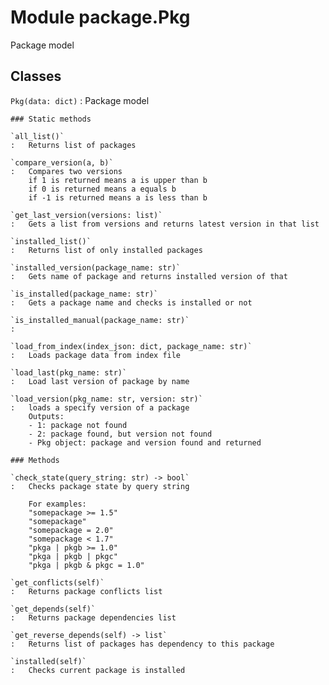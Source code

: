 Module package.Pkg
==================
Package model

Classes
-------

`Pkg(data: dict)`
:   Package model

    ### Static methods

    `all_list()`
    :   Returns list of packages

    `compare_version(a, b)`
    :   Compares two versions
        if 1 is returned means a is upper than b
        if 0 is returned means a equals b
        if -1 is returned means a is less than b

    `get_last_version(versions: list)`
    :   Gets a list from versions and returns latest version in that list

    `installed_list()`
    :   Returns list of only installed packages

    `installed_version(package_name: str)`
    :   Gets name of package and returns installed version of that

    `is_installed(package_name: str)`
    :   Gets a package name and checks is installed or not

    `is_installed_manual(package_name: str)`
    :

    `load_from_index(index_json: dict, package_name: str)`
    :   Loads package data from index file

    `load_last(pkg_name: str)`
    :   Load last version of package by name

    `load_version(pkg_name: str, version: str)`
    :   loads a specify version of a package
        Outputs:
        - 1: package not found
        - 2: package found, but version not found
        - Pkg object: package and version found and returned

    ### Methods

    `check_state(query_string: str) ‑> bool`
    :   Checks package state by query string
        
        For examples:
        "somepackage >= 1.5"
        "somepackage"
        "somepackage = 2.0"
        "somepackage < 1.7"
        "pkga | pkgb >= 1.0"
        "pkga | pkgb | pkgc"
        "pkga | pkgb & pkgc = 1.0"

    `get_conflicts(self)`
    :   Returns package conflicts list

    `get_depends(self)`
    :   Returns package dependencies list

    `get_reverse_depends(self) ‑> list`
    :   Returns list of packages has dependency to this package

    `installed(self)`
    :   Checks current package is installed